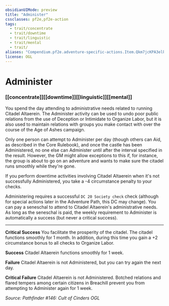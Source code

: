 ```yaml
---
obsidianUIMode: preview
title: "Administer"
cssclasses: pf2e,pf2e-action
tags:
  - trait/concentrate
  - trait/downtime
  - trait/linguistic
  - trait/mental
  - trait/
aliases: "Compendium.pf2e.adventure-specific-actions.Item.Qkm7jcKPA3elk9Nx"
license: OGL
---
```

# Administer

### [[concentrate]][[downtime]][[linguistic]][[mental]]






You spend the day attending to administrative needs related to running Citadel Altaerein. The Administer activity can be used to undo poor public relations from the use of Deception or Intimidate to Organize Labor, but it is also used to maintain relations with groups you make contact with over the course of the Age of Ashes campaign.

Only one person can attempt to Administer per day (though others can Aid, as described in the Core Rulebook), and once the castle has been Administered, no one else can Administer until after the interval specified in the result. However, the GM might allow exceptions to this if, for instance, the group is about to go on an adventure and wants to make sure the citadel runs smoothly while they're gone.

If you perform downtime activities involving Citadel Altaerein when it's not successfully Administered, you take a -4 circumstance penalty to your checks.

Administering requires a successful `DC 20 Society check` check (although for special actions later in the Adventure Path, this DC may change). You can pay a seneschal to attend to Citadel Altaerein's administrative needs. As long as the seneschal is paid, the weekly requirement to Administer is automatically a success (but never a critical success).

* * *

**Critical Success** You facilitate the prosperity of the citadel. The citadel functions smoothly for 1 month. In addition, during this time you gain a +2 circumstance bonus to all checks to Organize Labor.

**Success** Citadel Altaerein functions smoothly for 1 week.

**Failure** Citadel Altaerein is not Administered, but you can try again the next day.

**Critical Failure** Citadel Altaerein is not Administered. Botched relations and flared tempers among certain citizens in Breachill prevent you from attempting to Administer again for 1 week.

*Source: Pathfinder #146: Cult of Cinders*
*OGL*